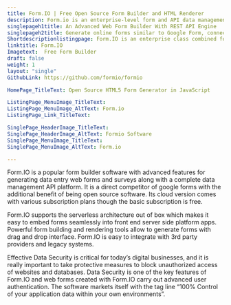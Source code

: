 ```yaml
---
title: Form.IO | Free Open Source Form Builder and HTML Renderer
description: Form.io is an enterprise-level form and API data management platform for developers who are building their own complex form-based business process applications.
singlepageh1title: An Advanced Web Form Builder With REST API Engine
singlepageh2title: Generate online forms similar to Google Form, connect with backend APIs, or third party services. Securely capture sensitive data with confidence.
Shortdescriptionlistingpage: Form.IO is an enterprise class combined form and API data management platform for developers who are building their own complex form-based business process applications.
linktitle: Form.IO
Imagetext:  Free Form Builder
draft: false
weight: 1
layout: "single"
GithubLink: https://github.com/formio/formio

HomePage_TitleText: Open Source HTML5 Form Generator in JavaScript

ListingPage_MenuImage_TitleText: 
ListingPage_MenuImage_AltText: Form.io
ListingPage_Link_TitleText: 

SinglePage_HeaderImage_TitleText: 
SinglePage_HeaderImage_AltText: Formio Software
SinglePage_MenuImage_TitleText: 
SinglePage_MenuImage_AltText: Form.io

---
```


Form.IO is a popular form builder software with advanced features for generating data entry web forms and surveys along with a complete data management API platform. It is a direct competitor of google forms with the additional benefit of being open source software. Its cloud version comes with various subscription plans though the basic subscription is free.

Form.IO supports the serverless architecture out of box which makes it easy to embed forms seamlessly into front end server side platform apps. Powerful form building and rendering tools allow to generate forms with drag and drop interface. Form.IO is easy to integrate with 3rd party providers and legacy systems.

Effective Data Security is critical for today’s digital businesses, and it is really important to take protective measures to block unauthorized access of websites and databases. Data Security is one of the key features of Form.IO and web forms created with Form.IO carry out advanced user authentication. The software markets itself with the tag line “100% Control of your application data within your own environments”.